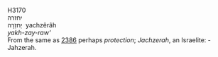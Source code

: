 <body>
  <p>H3170<br>  יחזרה  <br> יַחזֵרָה  ‎  yachzêrâh  <br><i>yakh-zay-raw‘ </i><br>From the same as <a href="h2386.htm">2386</a>  perhaps <i>protection</i>; <i>Jachzerah</i>, an Israelite: - Jahzerah.<br></p>
 </body>
